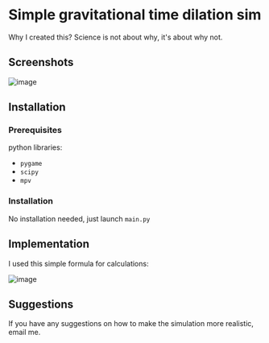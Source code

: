 # Simple gravitational time dilation sim
Why I created this? Science is not about why, it's about why not.

## Screenshots

![image](https://github.com/nekotori55/gravitational-time-dilation/assets/120582847/bdb87d6f-fbc9-4c6c-9e31-12019335cd40)


## Installation
### Prerequisites
python libraries:
- `pygame`
- `scipy`
- `mpv`
### Installation
No installation needed, just launch `main.py`

## Implementation
I used this simple formula for calculations:

![image](https://github.com/nekotori55/gravitational-time-dilation/assets/120582847/e56e2003-7a28-4a50-9fd8-a2bb849a64b4)


## Suggestions
If you have any suggestions on how to make the simulation more realistic, email me.
